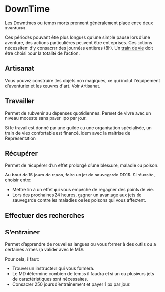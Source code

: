# DownTime

Les Downtimes ou temps morts prennent généralement place entre deux aventures.

Ces périodes pouvant être plus longues qu’une simple pause lors d’une aventure, des actions particulières peuvent être entreprises.
Ces actions nécessitent d’y consacrer des journées entières (8h).
Un [train de vie](https://5e.tools/book.html#phb,5,lifestyle%20expenses,0) doit être choisi pour la totalité de l’action. 

## Artisanat
Vous pouvez construire des objets non magiques, ce qui inclut l'équipement d'aventurier et les œuvres d'art. Voir [Artisanat](artisanat.md).

## Travailler
Permet de subvenir au dépenses quotidiennes. Permet de vivre avec un niveau modeste sans payer 1po par jour.

Si le travail est donné par une guilde ou une organisation spécialisée, un train de viep confortable est financé. Idem avec la maitrise de Représentation


## Récupérer
Permet de récupérer d’un effet prolongé d’une blessure, maladie ou poison. 

Au bout de 15 jours de repos, faire un jet de sauvegarde DD15. Si réussite, choisir entre:
* Mettre fin à un effet qui vous empêche de regagner des points de vie.
* Lors des prochaines 24 heures, gagner un avantage aux jets de sauvegarde contre les maladies ou les poisons qui vous affectent.


## Effectuer des recherches

## S’entrainer
Permet d’apprendre de nouvelles langues ou vous former à des outils ou a certaines armes (a valider avec le MD).

Pour cela, il faut:
* Trouver un instructeur qui vous formera. 
* Le MD détermine combien de temps il faudra et si un ou plusieurs jets de caractéristiques sont nécessaires.
* Consacrer 250 jours d’entraînement et payer 1 po par jour. 

